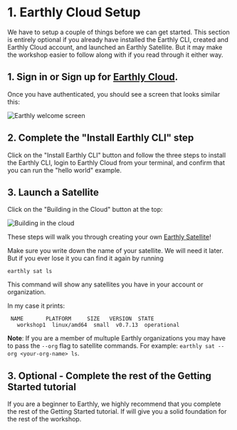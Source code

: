 # 1. Earthly Cloud Setup

We have to setup a couple of things before we can get started. This section is entirely optional if you already have installed the Earthly CLI, created and Earthly Cloud account, and launched an Earthly Satellite. But it may make the workshop easier to follow along with if you read through it either way.

## 1. Sign in or Sign up for [Earthly Cloud](https://cloud.earthly.dev/login).

Once you have authenticated, you should see a screen that looks similar this:

![Earthly welcome screen](/earthly-workshop/assets/img/image.png)

## 2. Complete the "Install Earthly CLI" step

Click on the "Install Earthly CLI" button and follow the three steps to install the Earthly CLI, login to Earthly Cloud from your terminal, and confirm that you can run the "hello world" example.

## 3. Launch a Satellite

Click on the "Building in the Cloud" button at the top:

![Building in the cloud](/earthly-workshop/assets/img/c1-2.png)

These steps will walk you through creating your own [Earthly Satellite](https://earthly.dev/earthly-satellites)!

Make sure you write down the name of your satellite. We will need it later. But if you ever lose it you can find it again by running

```
earthly sat ls
```

This command will show any satellites you have in your account or organization.

In my case it prints:

```
 NAME       PLATFORM     SIZE   VERSION  STATE
   workshop1  linux/amd64  small  v0.7.13  operational
```

**Note**: If you are a member of multuple Earthly organizations you may have to pass the `--org` flag to satellite commands. For example: `earthly sat --org <your-org-name> ls`.

## 3. Optional - Complete the rest of the Getting Started tutorial

If you are a beginner to Earthly, we highly recommend that you complete the rest of the Getting Started tutorial. If will give you a solid foundation for the rest of the workshop.
